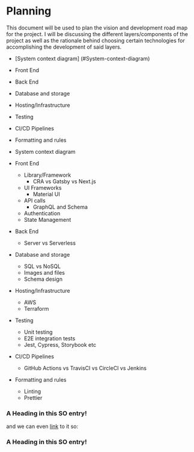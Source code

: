 # Planning

This document will be used to plan the vision and development road map for the project. I will be discussing the different layers/components of the project as well as the rationale behind choosing certain technologies for accomplishing the development of said layers.

-   [System context diagram] (#System-context-diagram)
-   Front End
-   Back End
-   Database and storage
-   Hosting/Infrastructure
-   Testing
-   CI/CD Pipelines
-   Formatting and rules

-   System context diagram
-   Front End
    -   Library/Framework
        -   CRA vs Gatsby vs Next.js
    -   UI Frameworks
        -   Material UI
    -   API calls
        -   GraphQL and Schema
    -   Authentication
    -   State Management
-   Back End
    -   Server vs Serverless
-   Database and storage
    -   SQL vs NoSQL
    -   Images and files
    -   Schema design
-   Hosting/Infrastructure
    -   AWS
    -   Terraform
-   Testing
    -   Unit testing
    -   E2E integration tests
    -   Jest, Cypress, Storybook etc
-   CI/CD Pipelines
    -   GitHub Actions vs TravisCI vs CircleCI vs Jenkins
-   Formatting and rules
    -   Linting
    -   Prettier

### <a name="head1234"></a>A Heading in this SO entry!

and we can even [link](#head1234) to it so:

### <a name="System-context-diagram"></a>A Heading in this SO entry!
